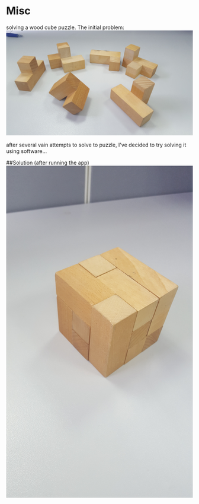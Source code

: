 # Misc
solving a wood cube puzzle.
The initial problem:
![problem picture relative](/problem.jpg?raw=true)

after several vain attempts to solve to puzzle, I've decided to try solving it using software...


##Solution
(after running the app)
![solution](/solution.jpg?raw=true)